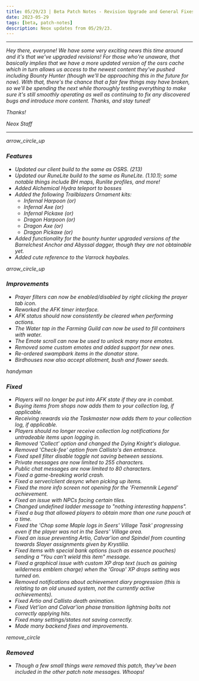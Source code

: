 ```yaml
---
title: 05/29/23 | Beta Patch Notes - Revision Upgrade and General Fixes
date: 2023-05-29
tags: [beta, patch-notes]
description: Neox updates from 05/29/23.
---
```


***
<em>Hey there, everyone! We have some very exciting news this time around and it's that we've upgraded revisions! For those who're unaware, that basically implies that we have a more updated version of the osrs cache which in turn allows us access to the newest content they've pushed including Bounty Hunter (though we'll be approaching this in the future for now). With that, there's the chance that a fair few things may have broken, so we'll be spending the next while thoroughly testing everything to make sure it's still smoothly operating as well as continuing to fix any discovered bugs and introduce more content. Thanks, and stay tuned!

<em>Thanks!

<em>Neox Staff<br>

***

<div class="spacer-large"></div>
<div class="changes-body">
    <div class="changes-body changes-row features">
        <div class="changes-row-header">
            <span class="icon">
                <span class="material-symbols-outlined">arrow_circle_up</span>
            </span>
            <h3>Features</h3>
        </div>
    </div>
</div>
<div class="spacer-small"></div>

- Updated our client build to the same as OSRS. (213)
- Updated our RuneLite build to the same as RuneLite. (1.10.1); some notable things include BH maps, Runlite profiles, and more!
- Added Alchemical Hydra teleport to bosses
- Added the following Trailblazers Ornament kits:
  - Infernal Harpoon (or)
  - Infernal Axe (or)
  - Infernal Pickaxe (or)
  - Dragon Harpoon (or)
  - Dragon Axe (or)
  - Dragon Pickaxe (or)
- Added functionality for the bounty hunter upgraded versions of the Barrelchest Anchor and Abyssal dagger, though they are not obtainable yet.
- Added cute reference to the Varrock haybales.

<div class="spacer-medium"></div>
<div class="changes-body">
    <div class="changes-body changes-row improvements">
        <div class="changes-row-header">
            <span class="icon">
                <span class="material-symbols-outlined">arrow_circle_up</span>
            </span>
            <h3>Improvements</h3>
        </div>
    </div>
</div>
<div class="spacer-small"></div>

- Prayer filters can now be enabled/disabled by right clicking the prayer tab icon.
- Reworked the AFK timer interface.
- AFK status should now consistently be cleared when performing actions.
- The Water tap in the Farming Guild can now be used to fill containers with water.
- The Emote scroll can now be used to unlock many more emotes.
- Removed some custom emotes and added support for new ones.
- Re-ordered swampbark items in the donator store.
- Birdhouses now also accept allotment, bush and flower seeds.

<div class="spacer-medium"></div>
<div class="changes-body">
    <div class="changes-body changes-row fixed">
        <div class="changes-row-header">
            <span class="icon">
                <span class="material-symbols-outlined">handyman</span>
            </span>
            <h3>Fixed</h3>
        </div>
    </div>
</div>
<div class="spacer-small"></div>

- Players will no longer be put into AFK state if they are in combat.
- Buying items from shops now adds them to your collection log, if applicable.
- Receiving rewards via the Taskmaster now adds them to your collection log, if applicable.
- Players should no longer receive collection log notifications for untradeable items upon logging in.
- Removed 'Collect' option and changed the Dying Knight's dialogue.
- Removed 'Check-fee' option from Callisto's den entrance.
- Fixed spell filter disable toggle not saving between sessions.
- Private messages are now limited to 255 characters.
- Public chat messages are now limited to 80 characters.
- Fixed a game-breaking world crash.
- Fixed a server/client desync when picking up items.
- Fixed the more info screen not opening for the 'Fremennik Legend' achievement.
- Fixed an issue with NPCs facing certain tiles.
- Changed undefined ladder message to "nothing interesting happens".
- Fixed a bug that allowed players to obtain more than one rune pouch at a time.
- Fixed the 'Chop some Maple logs in Seers' Village Task' progressing even if the player was not in the Seers' Village area.
- Fixed an issue preventing Artio, Calvar'ion and Spindel from counting towards Slayer assignments given by Krystilia.
- Fixed items with special bank options (such as essence pouches) sending a "You can't wield this item" message.
- Fixed a graphical issue with custom XP drop text (such as gaining wilderness emblem charge) when the 'Group' XP drops setting was turned on.
- Removed notifications about achievement diary progression (this is relating to an old unused system, not the currently active achievements).
- Fixed Artio and Callisto death animation.
- Fixed Vet'ion and Calvar'ion phase transition lightning bolts not correctly applying hits.
- Fixed many settings/states not saving correctly.
- Made many backend fixes and improvements.

<div class="spacer-medium"></div>
<div class="changes-body">
    <div class="changes-body changes-row removed">
        <div class="changes-row-header">
            <span class="icon">
                <span class="material-symbols-outlined">remove_circle</span>
            </span>
            <h3>Removed</h3>
        </div>
    </div>
</div>
<div class="spacer-small"></div>

- Though a few small things were removed this patch, they've been included in the other patch note messages. Whoops!

<div class="spacer-medium"></div>
<br><br>

